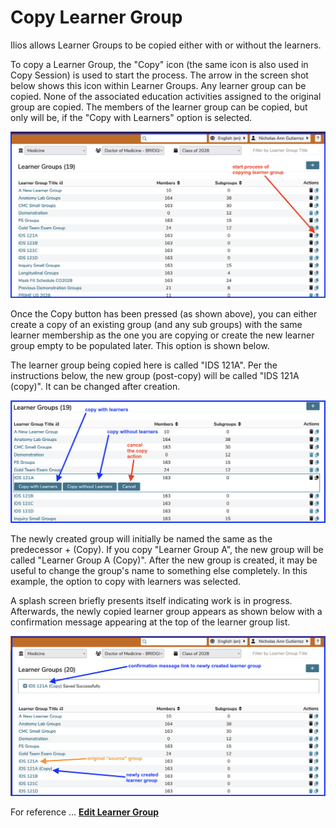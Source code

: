 # Copy Learner Group

Ilios allows Learner Groups to be copied either with or without the learners. 

To copy a Learner Group, the "Copy" icon (the same icon is also used in Copy Session) is used to start the process. The arrow in the screen shot below shows this icon within Learner Groups. Any learner group can be copied. None of the associated education activities assigned to the original group are copied. The members of the learner group can be copied, but only will be, if the "Copy with Learners" option is selected.

![click to copy](../images/copy_learner_group/click_to_copy.png)

Once the Copy button has been pressed (as shown above), you can either create a copy of an existing group (and any sub groups) with the same learner membership as the one you are copying or create the new learner group empty to be populated later. This option is shown below.

The learner group being copied here is called "IDS 121A". Per the instructions below, the new group (post-copy) will be called "IDS 121A (copy)". It can be changed after creation.

![copy options displayed](../images/copy_learner_group/copy_options.png)

The newly created group will initially be named the same as the predecessor + (Copy). If you copy "Learner Group A", the new group will be called "Learner Group A (Copy)". After the new group is created, it may be useful to change the group's name to something else completely. In this example, the option to copy with learners was selected.

A splash screen briefly presents itself indicating work is in progress. Afterwards, the newly copied learner group appears as shown below with a confirmation message appearing at the top of the learner group list.

![learner group - copied](../images/copy_learner_group/new_copied_learner_group.png)

For reference ... [**Edit Learner Group**](https://iliosproject.gitbook.io/ilios-user-guide/learner-groups/edit-group-properties#edit-group-attributes)

